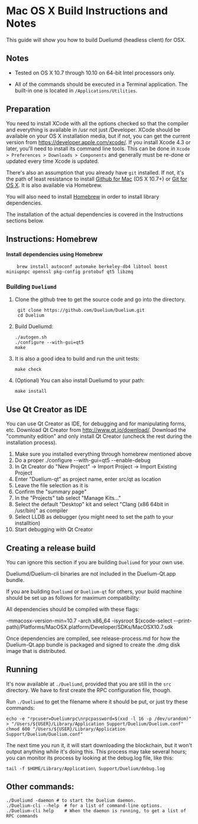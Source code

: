 Mac OS X Build Instructions and Notes
====================================
This guide will show you how to build Dueliumd (headless client) for OSX.

Notes
-----

* Tested on OS X 10.7 through 10.10 on 64-bit Intel processors only.

* All of the commands should be executed in a Terminal application. The
built-in one is located in `/Applications/Utilities`.

Preparation
-----------

You need to install XCode with all the options checked so that the compiler
and everything is available in /usr not just /Developer. XCode should be
available on your OS X installation media, but if not, you can get the
current version from https://developer.apple.com/xcode/. If you install
Xcode 4.3 or later, you'll need to install its command line tools. This can
be done in `Xcode > Preferences > Downloads > Components` and generally must
be re-done or updated every time Xcode is updated.

There's also an assumption that you already have `git` installed. If
not, it's the path of least resistance to install [Github for Mac](https://mac.github.com/)
(OS X 10.7+) or
[Git for OS X](https://code.google.com/p/git-osx-installer/). It is also
available via Homebrew.

You will also need to install [Homebrew](http://brew.sh) in order to install library
dependencies.

The installation of the actual dependencies is covered in the Instructions
sections below.

Instructions: Homebrew
----------------------

#### Install dependencies using Homebrew

        brew install autoconf automake berkeley-db4 libtool boost miniupnpc openssl pkg-config protobuf qt5 libzmq

### Building `Dueliumd`

1. Clone the github tree to get the source code and go into the directory.

        git clone https://github.com/Duelium/Duelium.git
        cd Duelium

2.  Build Dueliumd:

        ./autogen.sh
        ./configure --with-gui=qt5
        make

3.  It is also a good idea to build and run the unit tests:

        make check

4.  (Optional) You can also install Dueliumd to your path:

        make install

Use Qt Creator as IDE
------------------------
You can use Qt Creator as IDE, for debugging and for manipulating forms, etc.
Download Qt Creator from http://www.qt.io/download/. Download the "community edition" and only install Qt Creator (uncheck the rest during the installation process).

1. Make sure you installed everything through homebrew mentioned above
2. Do a proper ./configure --with-gui=qt5 --enable-debug
3. In Qt Creator do "New Project" -> Import Project -> Import Existing Project
4. Enter "Duelium-qt" as project name, enter src/qt as location
5. Leave the file selection as it is
6. Confirm the "summary page"
7. In the "Projects" tab select "Manage Kits..."
8. Select the default "Desktop" kit and select "Clang (x86 64bit in /usr/bin)" as compiler
9. Select LLDB as debugger (you might need to set the path to your installtion)
10. Start debugging with Qt Creator

Creating a release build
------------------------
You can ignore this section if you are building `Dueliumd` for your own use.

Dueliumd/Duelium-cli binaries are not included in the Duelium-Qt.app bundle.

If you are building `Dueliumd` or `Duelium-qt` for others, your build machine should be set up
as follows for maximum compatibility:

All dependencies should be compiled with these flags:

 -mmacosx-version-min=10.7
 -arch x86_64
 -isysroot $(xcode-select --print-path)/Platforms/MacOSX.platform/Developer/SDKs/MacOSX10.7.sdk

Once dependencies are compiled, see release-process.md for how the Duelium-Qt.app
bundle is packaged and signed to create the .dmg disk image that is distributed.

Running
-------

It's now available at `./Dueliumd`, provided that you are still in the `src`
directory. We have to first create the RPC configuration file, though.

Run `./Dueliumd` to get the filename where it should be put, or just try these
commands:

    echo -e "rpcuser=Dueliumrpc\nrpcpassword=$(xxd -l 16 -p /dev/urandom)" > "/Users/${USER}/Library/Application Support/Duelium/Duelium.conf"
    chmod 600 "/Users/${USER}/Library/Application Support/Duelium/Duelium.conf"

The next time you run it, it will start downloading the blockchain, but it won't
output anything while it's doing this. This process may take several hours;
you can monitor its process by looking at the debug.log file, like this:

    tail -f $HOME/Library/Application\ Support/Duelium/debug.log

Other commands:
-------

    ./Dueliumd -daemon # to start the Duelium daemon.
    ./Duelium-cli --help  # for a list of command-line options.
    ./Duelium-cli help    # When the daemon is running, to get a list of RPC commands
